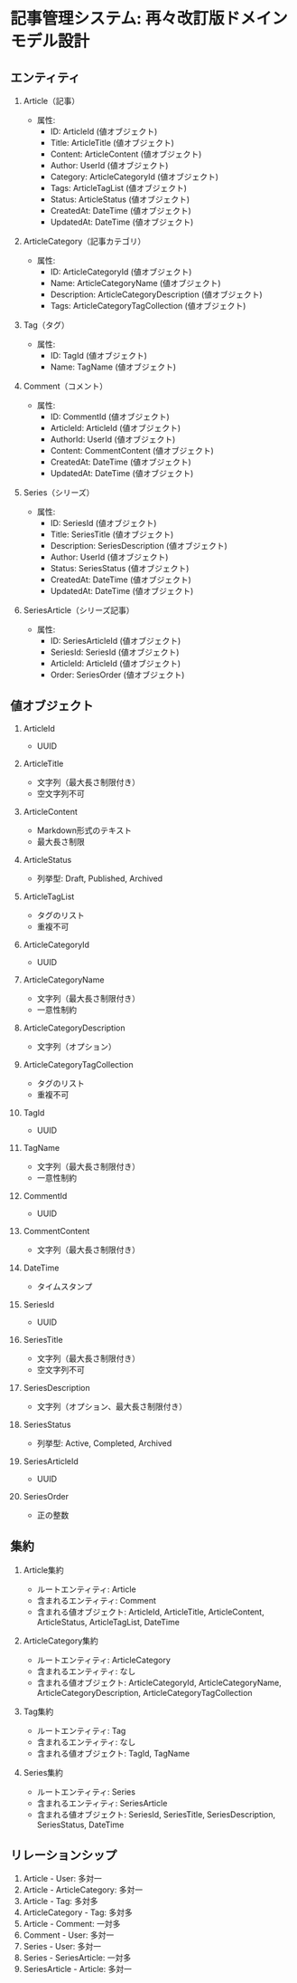 # 記事管理システム: 再々改訂版ドメインモデル設計

## エンティティ

1. Article（記事）
   - 属性:
     - ID: ArticleId (値オブジェクト)
     - Title: ArticleTitle (値オブジェクト)
     - Content: ArticleContent (値オブジェクト)
     - Author: UserId (値オブジェクト)
     - Category: ArticleCategoryId (値オブジェクト)
     - Tags: ArticleTagList (値オブジェクト)
     - Status: ArticleStatus (値オブジェクト)
     - CreatedAt: DateTime (値オブジェクト)
     - UpdatedAt: DateTime (値オブジェクト)

2. ArticleCategory（記事カテゴリ）
   - 属性:
     - ID: ArticleCategoryId (値オブジェクト)
     - Name: ArticleCategoryName (値オブジェクト)
     - Description: ArticleCategoryDescription (値オブジェクト)
     - Tags: ArticleCategoryTagCollection (値オブジェクト)

3. Tag（タグ）
   - 属性:
     - ID: TagId (値オブジェクト)
     - Name: TagName (値オブジェクト)

4. Comment（コメント）
   - 属性:
     - ID: CommentId (値オブジェクト)
     - ArticleId: ArticleId (値オブジェクト)
     - AuthorId: UserId (値オブジェクト)
     - Content: CommentContent (値オブジェクト)
     - CreatedAt: DateTime (値オブジェクト)
     - UpdatedAt: DateTime (値オブジェクト)

5. Series（シリーズ）
   - 属性:
     - ID: SeriesId (値オブジェクト)
     - Title: SeriesTitle (値オブジェクト)
     - Description: SeriesDescription (値オブジェクト)
     - Author: UserId (値オブジェクト)
     - Status: SeriesStatus (値オブジェクト)
     - CreatedAt: DateTime (値オブジェクト)
     - UpdatedAt: DateTime (値オブジェクト)

6. SeriesArticle（シリーズ記事）
   - 属性:
     - ID: SeriesArticleId (値オブジェクト)
     - SeriesId: SeriesId (値オブジェクト)
     - ArticleId: ArticleId (値オブジェクト)
     - Order: SeriesOrder (値オブジェクト)

## 値オブジェクト

1. ArticleId
   - UUID

2. ArticleTitle
   - 文字列（最大長さ制限付き）
   - 空文字列不可

3. ArticleContent
   - Markdown形式のテキスト
   - 最大長さ制限

4. ArticleStatus
   - 列挙型: Draft, Published, Archived

5. ArticleTagList
   - タグのリスト
   - 重複不可

6. ArticleCategoryId
   - UUID

7. ArticleCategoryName
   - 文字列（最大長さ制限付き）
   - 一意性制約

8. ArticleCategoryDescription
   - 文字列（オプション）

9. ArticleCategoryTagCollection
   - タグのリスト
   - 重複不可

10. TagId
    - UUID

11. TagName
    - 文字列（最大長さ制限付き）
    - 一意性制約

12. CommentId
    - UUID

13. CommentContent
    - 文字列（最大長さ制限付き）

14. DateTime
    - タイムスタンプ

15. SeriesId
    - UUID

16. SeriesTitle
    - 文字列（最大長さ制限付き）
    - 空文字列不可

17. SeriesDescription
    - 文字列（オプション、最大長さ制限付き）

18. SeriesStatus
    - 列挙型: Active, Completed, Archived

19. SeriesArticleId
    - UUID

20. SeriesOrder
    - 正の整数

## 集約

1. Article集約
   - ルートエンティティ: Article
   - 含まれるエンティティ: Comment
   - 含まれる値オブジェクト: ArticleId, ArticleTitle, ArticleContent, ArticleStatus, ArticleTagList, DateTime

2. ArticleCategory集約
   - ルートエンティティ: ArticleCategory
   - 含まれるエンティティ: なし
   - 含まれる値オブジェクト: ArticleCategoryId, ArticleCategoryName, ArticleCategoryDescription, ArticleCategoryTagCollection

3. Tag集約
   - ルートエンティティ: Tag
   - 含まれるエンティティ: なし
   - 含まれる値オブジェクト: TagId, TagName

4. Series集約
   - ルートエンティティ: Series
   - 含まれるエンティティ: SeriesArticle
   - 含まれる値オブジェクト: SeriesId, SeriesTitle, SeriesDescription, SeriesStatus, DateTime

## リレーションシップ

1. Article - User: 多対一
2. Article - ArticleCategory: 多対一
3. Article - Tag: 多対多
4. ArticleCategory - Tag: 多対多
5. Article - Comment: 一対多
6. Comment - User: 多対一
7. Series - User: 多対一
8. Series - SeriesArticle: 一対多
9. SeriesArticle - Article: 多対一
